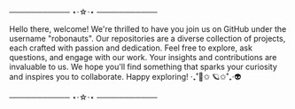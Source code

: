 ─────────── ⋆⋅☆⋅⋆ ───────────

Hello there, welcome! We're thrilled to have you join us on GitHub under the username "robonauts". Our repositories are a diverse collection of projects, each crafted with passion and dedication. Feel free to explore, ask questions, and engage with our work. Your insights and contributions are invaluable to us. We hope you'll find something that sparks your curiosity and inspires you to collaborate. Happy exploring!
‎‧₊˚🚀✩ 🪐✩˚₊‧👽

─────────── ⋆⋅☆⋅⋆ ───────────
